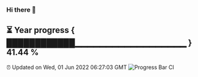 ### Hi there 👋
⏳ Year progress { ████████████▁▁▁▁▁▁▁▁▁▁▁▁▁▁▁▁▁▁ } 41.44 %
---
⏰ Updated on Wed, 01 Jun 2022 06:27:03 GMT
![Progress Bar CI](https://github.com/liununu/liununu/workflows/Progress%20Bar%20CI/badge.svg)

